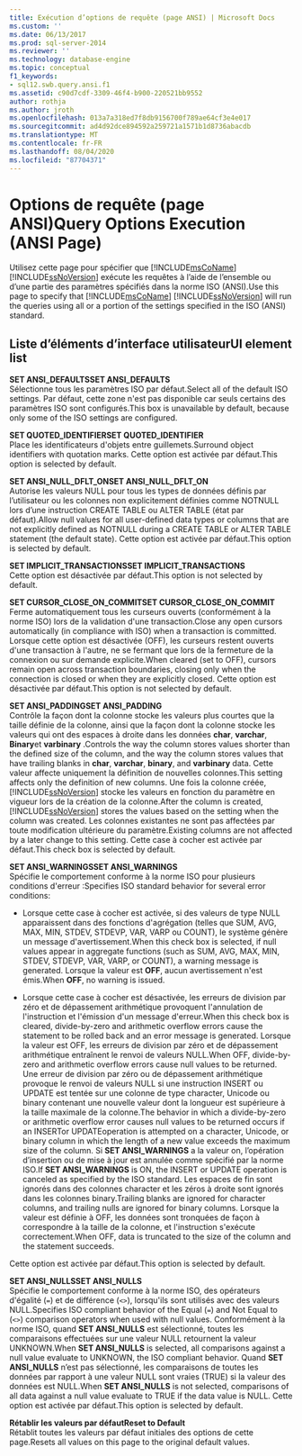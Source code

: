 ```yaml
---
title: Exécution d’options de requête (page ANSI) | Microsoft Docs
ms.custom: ''
ms.date: 06/13/2017
ms.prod: sql-server-2014
ms.reviewer: ''
ms.technology: database-engine
ms.topic: conceptual
f1_keywords:
- sql12.swb.query.ansi.f1
ms.assetid: c90d7cdf-3309-46f4-b900-220521bb9552
author: rothja
ms.author: jroth
ms.openlocfilehash: 013a7a318ed7f8db9156700f789ae64cf3e4e017
ms.sourcegitcommit: ad4d92dce894592a259721a1571b1d8736abacdb
ms.translationtype: MT
ms.contentlocale: fr-FR
ms.lasthandoff: 08/04/2020
ms.locfileid: "87704371"
---
```

# <a name="query-options-execution-ansi-page"></a><span data-ttu-id="2182d-102">Options de requête (page ANSI)</span><span class="sxs-lookup"><span data-stu-id="2182d-102">Query Options Execution (ANSI Page)</span></span>
  <span data-ttu-id="2182d-103">Utilisez cette page pour spécifier que [!INCLUDE[msCoName](../includes/msconame-md.md)] [!INCLUDE[ssNoVersion](../includes/ssnoversion-md.md)] exécute les requêtes à l’aide de l’ensemble ou d’une partie des paramètres spécifiés dans la norme ISO (ANSI).</span><span class="sxs-lookup"><span data-stu-id="2182d-103">Use this page to specify that [!INCLUDE[msCoName](../includes/msconame-md.md)] [!INCLUDE[ssNoVersion](../includes/ssnoversion-md.md)] will run the queries using all or a portion of the settings specified in the ISO (ANSI) standard.</span></span>  
  
## <a name="ui-element-list"></a><span data-ttu-id="2182d-104">Liste d’éléments d’interface utilisateur</span><span class="sxs-lookup"><span data-stu-id="2182d-104">UI element list</span></span>  
 <span data-ttu-id="2182d-105">**SET ANSI_DEFAULTS**</span><span class="sxs-lookup"><span data-stu-id="2182d-105">**SET ANSI_DEFAULTS**</span></span>  
 <span data-ttu-id="2182d-106">Sélectionne tous les paramètres ISO par défaut.</span><span class="sxs-lookup"><span data-stu-id="2182d-106">Select all of the default ISO settings.</span></span> <span data-ttu-id="2182d-107">Par défaut, cette zone n'est pas disponible car seuls certains des paramètres ISO sont configurés.</span><span class="sxs-lookup"><span data-stu-id="2182d-107">This box is unavailable by default, because only some of the ISO settings are configured.</span></span>  
  
 <span data-ttu-id="2182d-108">**SET QUOTED_IDENTIFIER**</span><span class="sxs-lookup"><span data-stu-id="2182d-108">**SET QUOTED_IDENTIFIER**</span></span>  
 <span data-ttu-id="2182d-109">Place les identificateurs d'objets entre guillemets.</span><span class="sxs-lookup"><span data-stu-id="2182d-109">Surround object identifiers with quotation marks.</span></span> <span data-ttu-id="2182d-110">Cette option est activée par défaut.</span><span class="sxs-lookup"><span data-stu-id="2182d-110">This option is selected by default.</span></span>  
  
 <span data-ttu-id="2182d-111">**SET ANSI_NULL_DFLT_ON**</span><span class="sxs-lookup"><span data-stu-id="2182d-111">**SET ANSI_NULL_DFLT_ON**</span></span>  
 <span data-ttu-id="2182d-112">Autorise les valeurs NULL pour tous les types de données définis par l’utilisateur ou les colonnes non explicitement définies comme NOTNULL lors d’une instruction CREATE TABLE ou ALTER TABLE (état par défaut).</span><span class="sxs-lookup"><span data-stu-id="2182d-112">Allow null values for all user-defined data types or columns that are not explicitly defined as NOTNULL during a CREATE TABLE or ALTER TABLE statement (the default state).</span></span> <span data-ttu-id="2182d-113">Cette option est activée par défaut.</span><span class="sxs-lookup"><span data-stu-id="2182d-113">This option is selected by default.</span></span>  
  
 <span data-ttu-id="2182d-114">**SET IMPLICIT_TRANSACTIONS**</span><span class="sxs-lookup"><span data-stu-id="2182d-114">**SET IMPLICIT_TRANSACTIONS**</span></span>  
 <span data-ttu-id="2182d-115">Cette option est désactivée par défaut.</span><span class="sxs-lookup"><span data-stu-id="2182d-115">This option is not selected by default.</span></span>  
  
 <span data-ttu-id="2182d-116">**SET CURSOR_CLOSE_ON_COMMIT**</span><span class="sxs-lookup"><span data-stu-id="2182d-116">**SET CURSOR_CLOSE_ON_COMMIT**</span></span>  
 <span data-ttu-id="2182d-117">Ferme automatiquement tous les curseurs ouverts (conformément à la norme ISO) lors de la validation d'une transaction.</span><span class="sxs-lookup"><span data-stu-id="2182d-117">Close any open cursors automatically (in compliance with ISO) when a transaction is committed.</span></span> <span data-ttu-id="2182d-118">Lorsque cette option est désactivée (OFF), les curseurs restent ouverts d'une transaction à l'autre, ne se fermant que lors de la fermeture de la connexion ou sur demande explicite.</span><span class="sxs-lookup"><span data-stu-id="2182d-118">When cleared (set to OFF), cursors remain open across transaction boundaries, closing only when the connection is closed or when they are explicitly closed.</span></span> <span data-ttu-id="2182d-119">Cette option est désactivée par défaut.</span><span class="sxs-lookup"><span data-stu-id="2182d-119">This option is not selected by default.</span></span>  
  
 <span data-ttu-id="2182d-120">**SET ANSI_PADDING**</span><span class="sxs-lookup"><span data-stu-id="2182d-120">**SET ANSI_PADDING**</span></span>  
 <span data-ttu-id="2182d-121">Contrôle la façon dont la colonne stocke les valeurs plus courtes que la taille définie de la colonne, ainsi que la façon dont la colonne stocke les valeurs qui ont des espaces à droite dans les données **char**, **varchar**, **Binary**et **varbinary** .</span><span class="sxs-lookup"><span data-stu-id="2182d-121">Controls the way the column stores values shorter than the defined size of the column, and the way the column stores values that have trailing blanks in **char**, **varchar**, **binary**, and **varbinary** data.</span></span> <span data-ttu-id="2182d-122">Cette valeur affecte uniquement la définition de nouvelles colonnes.</span><span class="sxs-lookup"><span data-stu-id="2182d-122">This setting affects only the definition of new columns.</span></span> <span data-ttu-id="2182d-123">Une fois la colonne créée, [!INCLUDE[ssNoVersion](../includes/ssnoversion-md.md)] stocke les valeurs en fonction du paramètre en vigueur lors de la création de la colonne.</span><span class="sxs-lookup"><span data-stu-id="2182d-123">After the column is created, [!INCLUDE[ssNoVersion](../includes/ssnoversion-md.md)] stores the values based on the setting when the column was created.</span></span> <span data-ttu-id="2182d-124">Les colonnes existantes ne sont pas affectées par toute modification ultérieure du paramètre.</span><span class="sxs-lookup"><span data-stu-id="2182d-124">Existing columns are not affected by a later change to this setting.</span></span> <span data-ttu-id="2182d-125">Cette case à cocher est activée par défaut.</span><span class="sxs-lookup"><span data-stu-id="2182d-125">This check box is selected by default.</span></span>  
  
 <span data-ttu-id="2182d-126">**SET ANSI_WARNINGS**</span><span class="sxs-lookup"><span data-stu-id="2182d-126">**SET ANSI_WARNINGS**</span></span>  
 <span data-ttu-id="2182d-127">Spécifie le comportement conforme à la norme ISO pour plusieurs conditions d'erreur :</span><span class="sxs-lookup"><span data-stu-id="2182d-127">Specifies ISO standard behavior for several error conditions:</span></span>  
  
-   <span data-ttu-id="2182d-128">Lorsque cette case à cocher est activée, si des valeurs de type NULL apparaissent dans des fonctions d'agrégation (telles que SUM, AVG, MAX, MIN, STDEV, STDEVP, VAR, VARP ou COUNT), le système génère un message d'avertissement.</span><span class="sxs-lookup"><span data-stu-id="2182d-128">When this check box is selected, if null values appear in aggregate functions (such as SUM, AVG, MAX, MIN, STDEV, STDEVP, VAR, VARP, or COUNT), a warning message is generated.</span></span> <span data-ttu-id="2182d-129">Lorsque la valeur est **OFF**, aucun avertissement n'est émis.</span><span class="sxs-lookup"><span data-stu-id="2182d-129">When **OFF**, no warning is issued.</span></span>  
  
-   <span data-ttu-id="2182d-130">Lorsque cette case à cocher est désactivée, les erreurs de division par zéro et de dépassement arithmétique provoquent l'annulation de l'instruction et l'émission d'un message d'erreur.</span><span class="sxs-lookup"><span data-stu-id="2182d-130">When this check box is cleared, divide-by-zero and arithmetic overflow errors cause the statement to be rolled back and an error message is generated.</span></span> <span data-ttu-id="2182d-131">Lorsque la valeur est OFF, les erreurs de division par zéro et de dépassement arithmétique entraînent le renvoi de valeurs NULL.</span><span class="sxs-lookup"><span data-stu-id="2182d-131">When OFF, divide-by-zero and arithmetic overflow errors cause null values to be returned.</span></span> <span data-ttu-id="2182d-132">Une erreur de division par zéro ou de dépassement arithmétique provoque le renvoi de valeurs NULL si une instruction INSERT ou UPDATE est tentée sur une colonne de type character, Unicode ou binary contenant une nouvelle valeur dont la longueur est supérieure à la taille maximale de la colonne.</span><span class="sxs-lookup"><span data-stu-id="2182d-132">The behavior in which a divide-by-zero or arithmetic overflow error causes null values to be returned occurs if an INSERTor UPDATEoperation is attempted on a character, Unicode, or binary column in which the length of a new value exceeds the maximum size of the column.</span></span> <span data-ttu-id="2182d-133">Si **SET ANSI_WARNINGS** a la valeur on, l’opération d’insertion ou de mise à jour est annulée comme spécifié par la norme ISO.</span><span class="sxs-lookup"><span data-stu-id="2182d-133">If **SET ANSI_WARNINGS** is ON, the INSERT or UPDATE operation is canceled as specified by the ISO standard.</span></span> <span data-ttu-id="2182d-134">Les espaces de fin sont ignorés dans des colonnes character et les zéros à droite sont ignorés dans les colonnes binary.</span><span class="sxs-lookup"><span data-stu-id="2182d-134">Trailing blanks are ignored for character columns, and trailing nulls are ignored for binary columns.</span></span> <span data-ttu-id="2182d-135">Lorsque la valeur est définie à OFF, les données sont tronquées de façon à correspondre à la taille de la colonne, et l'instruction s'exécute correctement.</span><span class="sxs-lookup"><span data-stu-id="2182d-135">When OFF, data is truncated to the size of the column and the statement succeeds.</span></span>  
  
 <span data-ttu-id="2182d-136">Cette option est activée par défaut.</span><span class="sxs-lookup"><span data-stu-id="2182d-136">This option is selected by default.</span></span>  
  
 <span data-ttu-id="2182d-137">**SET ANSI_NULLS**</span><span class="sxs-lookup"><span data-stu-id="2182d-137">**SET ANSI_NULLS**</span></span>  
 <span data-ttu-id="2182d-138">Spécifie le comportement conforme à la norme ISO, des opérateurs d'égalité (`=`) et de différence (`<>`), lorsqu'ils sont utilisés avec des valeurs NULL.</span><span class="sxs-lookup"><span data-stu-id="2182d-138">Specifies ISO compliant behavior of the Equal (`=`) and Not Equal to (`<>`) comparison operators when used with null values.</span></span> <span data-ttu-id="2182d-139">Conformément à la norme ISO, quand **SET ANSI_NULLS** est sélectionné, toutes les comparaisons effectuées sur une valeur NULL retournent la valeur UNKNOWN.</span><span class="sxs-lookup"><span data-stu-id="2182d-139">When **SET ANSI_NULLS** is selected, all comparisons against a null value evaluate to UNKNOWN, the ISO compliant behavior.</span></span> <span data-ttu-id="2182d-140">Quand **SET ANSI_NULLS** n’est pas sélectionné, les comparaisons de toutes les données par rapport à une valeur NULL sont vraies (TRUE) si la valeur des données est NULL.</span><span class="sxs-lookup"><span data-stu-id="2182d-140">When **SET ANSI_NULLS** is not selected, comparisons of all data against a null value evaluate to TRUE if the data value is NULL.</span></span> <span data-ttu-id="2182d-141">Cette option est activée par défaut.</span><span class="sxs-lookup"><span data-stu-id="2182d-141">This option is selected by default.</span></span>  
  
 <span data-ttu-id="2182d-142">**Rétablir les valeurs par défaut**</span><span class="sxs-lookup"><span data-stu-id="2182d-142">**Reset to Default**</span></span>  
 <span data-ttu-id="2182d-143">Rétablit toutes les valeurs par défaut initiales des options de cette page.</span><span class="sxs-lookup"><span data-stu-id="2182d-143">Resets all values on this page to the original default values.</span></span>  
  
  
